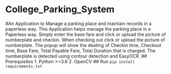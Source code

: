 # College_Parking_System
#An Application to Manage a parking place and maintain records in a paperless way.   This Application helps manage the parking place in a Paperless way.  Simply enter the base fare and click or upload the picture of numberplate and checkin. When checking out click or upload the picture of numberplate.  The popup will show the deating of Checkin time, Checkout time, Base Fare, Total Payable Fare, Total Duration that is charged. The numberplate is detected using contour detection and EasyOCR.   ## Prerequisites 1. Python >=3.6 2. OpenCV   ## Run `pip install requirements.txt`
